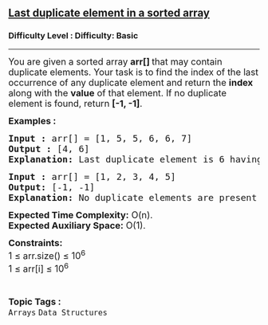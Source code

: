 <h2><a href="https://www.geeksforgeeks.org/problems/last-duplicate-element-in-a-sorted-array5539/1?page=1&sortBy=difficulty">Last duplicate element in a sorted array</a></h2><h3>Difficulty Level : Difficulty: Basic</h3><hr><div class="problems_problem_content__Xm_eO"><p><span style="font-size: 18px;">You are given a sorted array <strong>arr[] </strong>that may contain duplicate elements. Your task is to find the index of the last occurrence of any duplicate element and return the <strong>index</strong> along with the <strong>value</strong> of that element. If no duplicate element is found, return <strong>[-1, -1]</strong>.</span></p>
<p><span style="font-size: 18px;"><strong>Examples :</strong></span></p>
<pre><span style="font-size: 18px;"><strong>Input :</strong> arr[] = [1, 5, 5, 6, 6, 7]</span><br><span style="font-size: 18px;"><strong>Output :</strong> [4, 6]</span><br><span style="font-size: 18px;"><strong>Explanation: </strong>Last duplicate element is 6 having index 4.</span></pre>
<pre><span style="font-size: 18px;"><strong>Input : </strong>arr[] = [1, 2, 3, 4, 5]
<strong>Output:</strong> [-1, -1]<br><strong>Explanation:</strong> No duplicate elements are present in the array.
</span></pre>
<p><span style="font-size: 18px;"><strong>Expected Time Complexity:</strong> O(n).<br><strong>Expected Auxiliary Space:</strong>&nbsp;O(1).</span></p>
<p><span style="font-size: 18px;"><strong>Constraints:</strong><br>1 ≤ arr.size() ≤ 10<sup>6</sup><br>1 ≤ arr[i] ≤ 10<sup>6</sup></span></p></div><br><p><span style=font-size:18px><strong>Topic Tags : </strong><br><code>Arrays</code>&nbsp;<code>Data Structures</code>&nbsp;